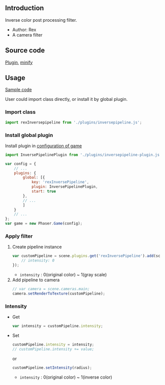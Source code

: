 ## Introduction

Inverse color post processing filter.

- Author: Rex
- A camera filter

## Source code

[Plugin](https://github.com/rexrainbow/phaser3-rex-notes/blob/master/plugins/inversepipeline-plugin.js), [minify](https://github.com/rexrainbow/phaser3-rex-notes/blob/master/plugins/dist/rexinversepipelineplugin.min.js)

## Usage

[Sample code](https://github.com/rexrainbow/phaser3-rex-notes/tree/master/examples/inverse-pipeline)

User could import class directly, or install it by global plugin.

### Import class

```javascript
import rexInversepipeline from './plugins/inversepipeline.js';
```

### Install global plugin

Install plugin in [configuration of game](game.md#configuration)

```javascript
import InversePipelinePlugin from './plugins/inversepipeline-plugin.js';

var config = {
    // ...
    plugins: {
        global: [{
            key: 'rexInversePipeline',
            plugin: InversePipelinePlugin,
            start: true
        },
        // ...
        ]
    }
    // ...
};
var game = new Phaser.Game(config);
```

### Apply filter

1. Create pipeline instance
    ```javascript
    var customPipeline = scene.plugins.get('rexInversePipeline').add(scene, key, {
        // intensity: 0
    });
    ```
    - `intensity` : 0(original color) ~ 1(gray scale)
2. Add pipeline to camera
    ```javascript
    // var camera = scene.cameras.main;
    camera.setRenderToTexture(customPipeline);
    ```

### Intensity

- Get
    ```javascript
    var intensity = customPipeline.intensity;
    ```
- Set
    ```javascript
    customPipeline.intensity = intensity;
    // customPipeline.intensity += value;
    ```
    or
    ```javascript
    customPipeline.setIntensity(radius);
    ```
    - `intensity` : 0(original color) ~ 1(inverse color)
